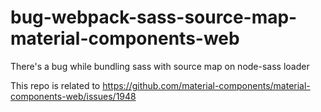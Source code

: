 # bug-webpack-sass-source-map-material-components-web
There's a bug while bundling sass with source map on node-sass loader

This repo is related to https://github.com/material-components/material-components-web/issues/1948
